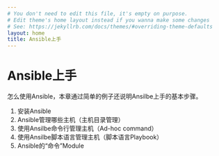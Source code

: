 ```yaml
---
# You don't need to edit this file, it's empty on purpose.
# Edit theme's home layout instead if you wanna make some changes
# See: https://jekyllrb.com/docs/themes/#overriding-theme-defaults
layout: home
title: Ansible上手
---
```

# Ansible上手
怎么使用Ansible，本章通过简单的例子还说明Ansilbe上手的基本步骤。

1. 安装Ansible
2. Ansible管理哪些主机（主机目录管理）
3. 使用Ansilbe命令行管理主机（Ad-hoc command）
4. 使用Ansilbe脚本语言管理主机（脚本语言Playbook）
5. Ansible的“命令”Module
